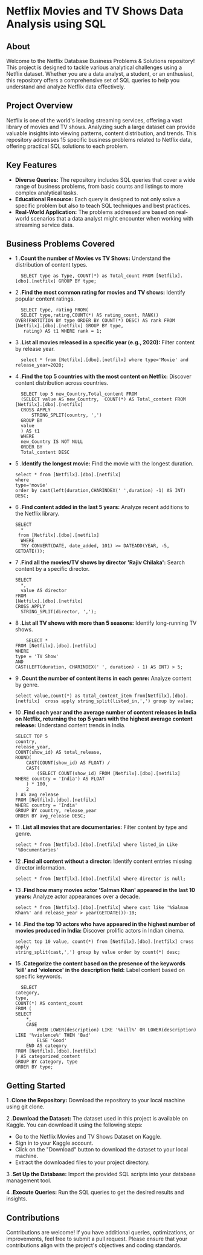# Netflix Movies and TV Shows Data Analysis using SQL
## About
Welcome to the Netflix Database Business Problems & Solutions repository! This project is designed to tackle various analytical challenges using a Netflix dataset. Whether you are a data analyst, a student, or an enthusiast, this repository offers a comprehensive set of SQL queries to help you understand and analyze Netflix data effectively.
## Project Overview
Netflix is one of the world's leading streaming services, offering a vast library of movies and TV shows. Analyzing such a large dataset can provide valuable insights into viewing patterns, content distribution, and trends. This repository addresses 15 specific business problems related to Netflix data, offering practical SQL solutions to each problem.
## Key Features
 * **Diverse Queries:** The repository includes SQL queries that cover a wide range of business problems, from basic counts and listings to more complex analytical tasks.
* **Educational Resource:** Each query is designed to not only solve a specific problem but also to teach SQL techniques and best practices.
* **Real-World Application:** The problems addressed are based on real-world scenarios that a data analyst might encounter when working with streaming service data.
 ##  Business Problems Covered
* 1 .**Count the number of Movies vs TV Shows:** Understand the distribution of content types.
  
        SELECT type as Type, COUNT(*) as Total_count FROM [Netfilx].[dbo].[netfilx] GROUP BY type;
  
* 2 .**Find the most common rating for movies and TV shows:** Identify popular content ratings.

        SELECT type, rating FROM(
        SELECT type,rating,COUNT(*) AS rating_count, RANK() OVER(PARTITION BY type ORDER BY COUNT(*) DESC) AS rank FROM [Netfilx].[dbo].[netfilx] GROUP BY type,
         rating) AS t1 WHERE rank = 1;

* 3 .**List all movies released in a specific year (e.g., 2020):** Filter content by release year.
  
        select * from [Netfilx].[dbo].[netfilx] where type='Movie' and release_year=2020;
  
* 4 .**Find the top 5 countries with the most content on Netflix:** Discover content distribution across countries.
  
        SELECT top 5 new_Country,Total_content FROM
        (SELECT value AS new_Country,  COUNT(*) AS Total_content FROM [Netfilx].[dbo].[netfilx]
        CROSS APPLY
            STRING_SPLIT(country, ',')
        GROUP BY
        value
        ) AS t1
        WHERE
        new_Country IS NOT NULL
        ORDER BY
        Total_content DESC
  
* 5 .**Identify the longest movie:** Find the movie with the longest duration.

      select * from [Netfilx].[dbo].[netfilx]
      where
      type='movie'
      order by cast(left(duration,CHARINDEX(' ',duration) -1) AS INT) DESC;
  
* 6 .**Find content added in the last 5 years:** Analyze recent additions to the Netflix library.

      SELECT
        *
       from [Netfilx].[dbo].[netfilx]
        WHERE
        TRY_CONVERT(DATE, date_added, 101) >= DATEADD(YEAR, -5, GETDATE());
  
* 7 .**Find all the movies/TV shows by director 'Rajiv Chilaka':** Search content by a specific director.

      SELECT
        *,
        value AS director
      FROM
      [Netfilx].[dbo].[netfilx]
      CROSS APPLY
        STRING_SPLIT(director, ',');
* 8 .**List all TV shows with more than 5 seasons:** Identify long-running TV shows.

          SELECT *
      FROM [Netfilx].[dbo].[netfilx]
      WHERE 
      type = 'TV Show'
      AND
      CAST(LEFT(duration, CHARINDEX(' ', duration) - 1) AS INT) > 5;
  
* 9 .**Count the number of content items in each genre:** Analyze content by genre.

      select value,count(*) as total_content_item from[Netfilx].[dbo].[netfilx]  cross apply string_split(listed_in,',') group by value;
  
* 10 .**Find each year and the average number of content releases in India on Netflix, returning the top 5 years with the highest average content release:** Understand content trends in India.

      SELECT TOP 5
      country,
      release_year,
      COUNT(show_id) AS total_release,
      ROUND(
          CAST(COUNT(show_id) AS FLOAT) /
          CAST(
              (SELECT COUNT(show_id) FROM [Netfilx].[dbo].[netfilx]  WHERE country = 'India') AS FLOAT
          ) * 100,
          2
      ) AS avg_release
      FROM [Netfilx].[dbo].[netfilx] 
      WHERE country = 'India'
      GROUP BY country, release_year
      ORDER BY avg_release DESC;
  
* 11 .**List all movies that are documentaries:** Filter content by type and genre.

      select * from [Netfilx].[dbo].[netfilx] where listed_in Like '%Documentaries'
  
* 12 .**Find all content without a director:** Identify content entries missing director information.

      select * from [Netfilx].[dbo].[netfilx] where director is null;

* 13 .**Find how many movies actor 'Salman Khan' appeared in the last 10 years:** Analyze actor appearances over a decade.

      select * from [Netfilx].[dbo].[netfilx] where cast like '%Salman Khan%' and release_year > year(GETDATE())-10; 

* 14 .**Find the top 10 actors who have appeared in the highest number of movies produced in India:** Discover prolific actors in Indian cinema.


      select top 10 value, count(*) from [Netfilx].[dbo].[netfilx] cross apply 
      string_split(cast,',') group by value order by count(*) desc;
  
* 15 .**Categorize the content based on the presence of the keywords 'kill' and 'violence' in the description field:** Label content based on specific keywords.


        SELECT 
      category,
      type,
      COUNT(*) AS content_count
      FROM (
      SELECT 
          *,
          CASE 
              WHEN LOWER(description) LIKE '%kill%' OR LOWER(description) LIKE '%violence%' THEN 'Bad'
              ELSE 'Good'
          END AS category
      FROM [Netfilx].[dbo].[netfilx]
      ) AS categorized_content
      GROUP BY category, type
      ORDER BY type;
## Getting Started
1 .**Clone the Repository:** Download the repository to your local machine using git clone.

2 .**Download the Dataset:** The dataset used in this project is available on Kaggle. You can download it using the following steps:

  * Go to the Netflix Movies and TV Shows Dataset on Kaggle.
  * Sign in to your Kaggle account.
  * Click on the "Download" button to download the dataset to your local machine.
  * Extract the downloaded files to your project directory.
    
3 .**Set Up the Database:** Import the provided SQL scripts into your database management tool.

4 .**Execute Queries:** Run the SQL queries to get the desired results and insights.

## Contributions
Contributions are welcome! If you have additional queries, optimizations, or improvements, feel free to submit a pull request. Please ensure that your contributions align with the project's objectives and coding standards.
